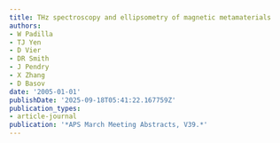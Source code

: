 ```yaml
---
title: THz spectroscopy and ellipsometry of magnetic metamaterials
authors:
- W Padilla
- TJ Yen
- D Vier
- DR Smith
- J Pendry
- X Zhang
- D Basov
date: '2005-01-01'
publishDate: '2025-09-18T05:41:22.167759Z'
publication_types:
- article-journal
publication: '*APS March Meeting Abstracts, V39.*'
---
```


